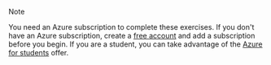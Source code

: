 > [!NOTE]
> You need an Azure subscription to complete these exercises. If you don't have an Azure subscription, create a [free account](https://azure.microsoft.com/pricing/purchase-options/azure-account?cid=msft_learn) and add a subscription before you begin. If you are a student, you can take advantage of the [Azure for students](https://azure.microsoft.com/pricing/purchase-options/azure-account?cid=msft_learn) offer.
